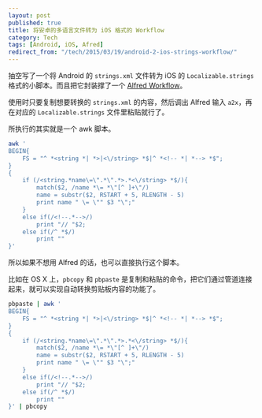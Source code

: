 ```yaml
---
layout: post
published: true
title: 将安卓的多语言文件转为 iOS 格式的 Workflow
category: Tech
tags: [Android, iOS, Afred]
redirect_from: "/tech/2015/03/19/android-2-ios-strings-workflow/"
---
```


抽空写了一个将 Android 的 `strings.xml` 文件转为 iOS 的 `Localizable.strings` 格式的小脚本。而且把它封装撑了一个 [Alfred Workflow](https://github.com/songchenwen/Android2iOSStringsWorkflow)。

使用时只要复制想要转换的 `strings.xml` 的内容，然后调出 Alfred 输入 `a2x`，再在对应的 `Localizable.strings` 文件里粘贴就行了。

<!-- more -->

所执行的其实就是一个 awk 脚本。

~~~ bash
awk '
BEGIN{
	FS = "^ *<string *| *>|<\/string> *$|^ *<!-- *| *--> *$";
}
{
	if (/<string.*name\=\".*\".*>.*<\/string> *$/){
		match($2, /name *\= *\"[^ ]+\"/)
		name = substr($2, RSTART + 5, RLENGTH - 5)	
		print name " \= \"" $3 "\";"
	}
	else if(/<!--.*-->/)
		print "// "$2;
	else if(/^ *$/)
		print ""
}'
~~~

所以如果不想用 Alfred 的话，也可以直接执行这个脚本。

比如在 OS X 上，`pbcopy` 和 `pbpaste` 是复制和粘贴的命令，把它们通过管道连接起来，就可以实现自动转换剪贴板内容的功能了。

~~~ bash
pbpaste | awk '
BEGIN{
	FS = "^ *<string *| *>|<\/string> *$|^ *<!-- *| *--> *$";
}
{
	if (/<string.*name\=\".*\".*>.*<\/string> *$/){
		match($2, /name *\= *\"[^ ]+\"/)
		name = substr($2, RSTART + 5, RLENGTH - 5)	
		print name " \= \"" $3 "\";"
	}
	else if(/<!--.*-->/)
		print "// "$2;
	else if(/^ *$/)
		print ""
}' | pbcopy
~~~
